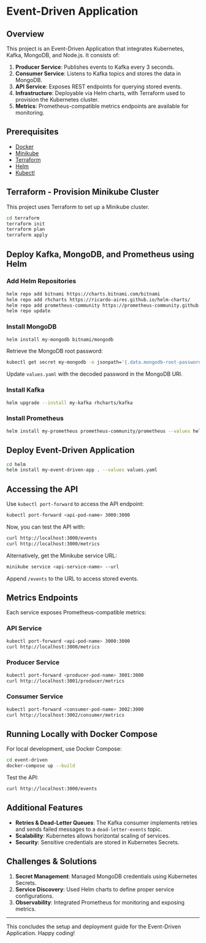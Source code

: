 # Event-Driven Application 

## Overview
This project is an Event-Driven Application that integrates Kubernetes, Kafka, MongoDB, and Node.js. It consists of:

1. **Producer Service**: Publishes events to Kafka every 3 seconds.
2. **Consumer Service**: Listens to Kafka topics and stores the data in MongoDB.
3. **API Service**: Exposes REST endpoints for querying stored events.
4. **Infrastructure**: Deployable via Helm charts, with Terraform used to provision the Kubernetes cluster.
5. **Metrics**: Prometheus-compatible metrics endpoints are available for monitoring.

## Prerequisites
- [Docker](https://www.docker.com/)
- [Minikube](https://minikube.sigs.k8s.io/docs/)
- [Terraform](https://developer.hashicorp.com/terraform/downloads)
- [Helm](https://helm.sh/)
- [Kubectl](https://kubernetes.io/docs/tasks/tools/)

## Terraform - Provision Minikube Cluster
This project uses Terraform to set up a Minikube cluster.

```sh
cd terraform
terraform init
terraform plan
terraform apply
```

## Deploy Kafka, MongoDB, and Prometheus using Helm

### Add Helm Repositories
```sh
helm repo add bitnami https://charts.bitnami.com/bitnami
helm repo add rhcharts https://ricardo-aires.github.io/helm-charts/
helm repo add prometheus-community https://prometheus-community.github.io/helm-charts
helm repo update
```

### Install MongoDB
```sh
helm install my-mongodb bitnami/mongodb
```
Retrieve the MongoDB root password:
```sh
kubectl get secret my-mongodb -o jsonpath='{.data.mongodb-root-password}' | base64 --decode
```
Update `values.yaml` with the decoded password in the MongoDB URI.

### Install Kafka
```sh
helm upgrade --install my-kafka rhcharts/kafka
```

### Install Prometheus
```sh
helm install my-prometheus prometheus-community/prometheus --values helm/prometheus-values.yaml
```

## Deploy Event-Driven Application
```sh
cd helm
helm install my-event-driven-app . --values values.yaml
```

## Accessing the API
Use `kubectl port-forward` to access the API endpoint:
```sh
kubectl port-forward <api-pod-name> 3000:3000
```
Now, you can test the API with:
```sh
curl http://localhost:3000/events
curl http://localhost:3000/metrics
```
Alternatively, get the Minikube service URL:
```sh
minikube service <api-service-name> --url
```
Append `/events` to the URL to access stored events.

## Metrics Endpoints
Each service exposes Prometheus-compatible metrics:

### API Service
```sh
kubectl port-forward <api-pod-name> 3000:3000
curl http://localhost:3000/metrics
```

### Producer Service
```sh
kubectl port-forward <producer-pod-name> 3001:3000
curl http://localhost:3001/producer/metrics
```

### Consumer Service
```sh
kubectl port-forward <consumer-pod-name> 3002:3000
curl http://localhost:3002/consumer/metrics
```

## Running Locally with Docker Compose
For local development, use Docker Compose:
```sh
cd event-driven
docker-compose up --build
```
Test the API:
```sh
curl http://localhost:3000/events
```

## Additional Features
- **Retries & Dead-Letter Queues**: The Kafka consumer implements retries and sends failed messages to a `dead-letter-events` topic.
- **Scalability**: Kubernetes allows horizontal scaling of services.
- **Security**: Sensitive credentials are stored in Kubernetes Secrets.

## Challenges & Solutions
1. **Secret Management**: Managed MongoDB credentials using Kubernetes Secrets.
2. **Service Discovery**: Used Helm charts to define proper service configurations.
3. **Observability**: Integrated Prometheus for monitoring and exposing metrics.

---
This concludes the setup and deployment guide for the Event-Driven Application. Happy coding!

